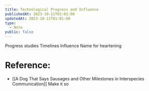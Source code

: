 ```yaml
---
title: Technological Progress and Influence
publishedAt: 2023-10-11T01:01:00
updatedAt: 2023-10-11T01:01:00
type:
  - Note
public: false
---
```


Progress studies 
Timelines 
Influence 
Name for heartening 

# Reference:
- [[A Dog That Says Sausages and Other Milestones in Interspecies Communication]]
Make it so